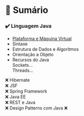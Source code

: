 
# 🚩 Sumário
### ✔️ Linguagem Java</br>
- [Plataforma e Máquina Virtual](https://medium.com/@claudiobernardo/guia-de-estudo-a-plataforma-do-java-885631fe8d98)</br>
- Sintaxe</br>
- Estrutura de Dados e Algoritmos</br>
- Orientação a Objeto</br>
- Recursos do Java</br>
Sockets...</br>
Threads...</br>

❌ Hibernate</br>
❌ JSF</br>
❌ Spring Framework</br>
❌ Java EE</br>
❌ REST e Java</br>
❌ Design Patterns com Java
❌ </br>
